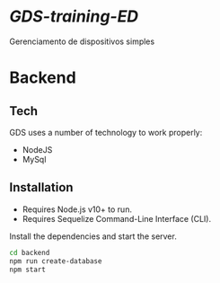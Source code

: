 # _GDS-training-ED_
Gerenciamento de dispositivos simples

# Backend

## Tech

GDS uses a number of technology to work properly:

- NodeJS
- MySql

## Installation

- Requires Node.js v10+ to run.
- Requires Sequelize Command-Line Interface (CLI). 

Install the dependencies and start the server.

```sh
cd backend
npm run create-database
npm start
```
